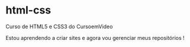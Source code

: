 # html-css
 Curso de HTML5 e CSS3 do CursoemVideo

Estou aprendendo a criar sites e agora vou gerenciar meus repositórios !